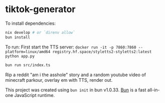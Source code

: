# tiktok-generator

To install dependencies:

```bash
nix develop # or `direnv allow`
bun install
```

To run:
First start the TTS server:
`docker run -it -p 7860:7860 --platform=linux/amd64 registry.hf.space/styletts2-styletts2:latest python app.py`

```bash
bun run src/index.ts
```


Rip a reddit "am i the asshole" story and a random youtube video of minecraft parkour,
overlay em with TTS, render out.

This project was created using `bun init` in bun v1.0.33. [Bun](https://bun.sh) is a fast all-in-one JavaScript runtime.
